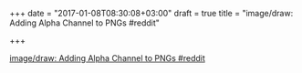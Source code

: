 +++
date = "2017-01-08T08:30:08+03:00"
draft = true
title = "image/draw: Adding Alpha Channel to PNGs  #reddit"

+++

<p><a href="https://t.co/VSinxNKbWL">image/draw: Adding Alpha Channel to PNGs  #reddit</a></p>
